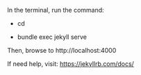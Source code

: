 In the terminal, run the command:

- cd <route to the folder>

- bundle exec jekyll serve

Then, browse to http://localhost:4000

If need help, visit: https://jekyllrb.com/docs/